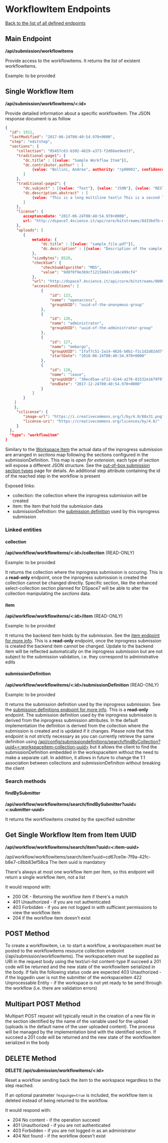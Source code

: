 # WorkflowItem Endpoints
[Back to the list of all defined endpoints](endpoints.md)

## Main Endpoint
**/api/submission/workflowitems**   

Provide access to the workflowitems. It returns the list of existent workflowitems.

Example: to be provided

## Single Workflow Item
**/api/submission/workflowitems/<:id>**

Provide detailed information about a specific workflowitem. The JSON response document is as follow

```json
{
  "id": 1911,
  "lastModified": "2017-06-24T00:40:54.970+0000",
  "step": "editstep",
  "sections": {
  	 "collection": "05457c63-b392-4629-a373-f2d66ee9ee33",
  	 "traditional-page1": {
  	 	"dc.title" : [{value: "Sample Workflow Item"}],
  	 	"dc.contributor.author" : [
  	 		{value: "Bollini, Andrea", authority: "rp00001", confidence: 600}
  	 	]
  	 },
  	 "traditional-page2": {
  	 	"dc.subject" : [{value: "Test"}, {value: "JSON"}, {value: "REST"}],
  	 	"dc.description.abstract" : [
  	 		{value: "This is a long multiline text\n This is a second line of the abstract"}
  	 	]
  	 },
  	 "license": {
  	 	acceptanceDate: "2017-06-24T00:40:54.970+0000",
  	 	url: "http://dspace7.4science.it/api/core/bitstreams/8d33bdfb-e7ba-43e6-a93a-f445b7e8a1e2/content"
  	 },
  	 "uploads": [ 
  	 	{
  	 		metadata: {
  	 			"dc.title" : [{value: "sample_file.pdf"}],
  	 			"dc.description" : [{value: "Description of the sample file"}]
  	 		},
  	 		"sizeBytes": 8528,
			"checkSum": {
			    "checkSumAlgorithm": "MD5",
			    "value": "9d8f0f9e369cf12159d47c146c499cf4"
			},
  	 		"url": "http://dspace7.4science.it/api/core/bitstreams/00001abf-b2e0-477a-99de-104db7cb6469/content",
  	 		"accessConditions": [
  	 			{
  	 				"id": 123,
	  	 			"name": "openaccess",
	  	 			"groupUUID": "uuid-of-the-anonymous-group"
  	 			},
  	 			{
  	 				"id": 126,
	  	 			"name": "administrator",
	  	 			"groupUUID": "uuid-of-the-administrator-group"
  	 			},
  	 			{
  	 				"id": 127,
	  	 			"name": "embargo",
	  	 			"groupUUID": "1faf7c51-2a14-4826-b0b1-f1c1d2d82dd7",
	  	 			"startDate": "2018-06-24T00:40:54.970+0000"
  	 			},
  	 			{
  	 				"id": 128,
	  	 			"name": "lease",
	  	 			"groupUUID": "38ecd5ae-af12-4144-a276-81532e1679f8",
	  	 			"endDate": "2017-12-24T00:40:54.970+0000"
  	 			}
  	 		]
 		}
 	]
  	},
  	 "cclicense": {
  	 	"image-url": "https://i.creativecommons.org/l/by/4.0/88x31.png",
  	 	"license-uri": "https://creativecommons.org/licenses/by/4.0/"
  	 }
  },
  "type": "workflowitem"
}
```

Similary  to the [Workspace Item](workspaceitems.md) the actual data of the inprogress submission are arranged in *sections* map following the sections configured in the submissionDefinition. This map is *open for extension*, each type of section will expose a different JSON structure. See the [out-of-box submission section types](submissionsection-types.md) page for details. An additional step attribute containing the id of the reached step in the workflow is present

Exposed links:
* collection: the collection where the inprogress submission will be created
* item: the item that hold the submission data
* submissionDefinition: the [submission definition](submissiondefinitions.md) used by this inprogress submission

### Linked entities
#### collection
**/api/workflow/workflowitems/<:id>/collection** (READ-ONLY)

Example: to be provided

It returns the collection where the inprogress submission is occuring. This is a **read-only** endpoint, once the inprogress submission is created the collection cannot be changed directly. Specific section, like the enhanced select-collection section planned for DSpace7 will be able to alter the collection manipulating the *sections* data.

#### item
**/api/workflow/workflowitems/<:id>/item** (READ-ONLY)

Example: to be provided

It returns the backend item holds by the submission. See the [item endpoint for more info](items.md). This is a **read-only** endpoint, once the inprogress submission is created the backend item cannot be changed. Update to the backend item will be reflected automatically on the inprogress submission but are not subject to the submission validation, i.e. they correspond to administrative edits

#### submissionDefinition
**/api/workflow/workflowitems/<:id>/submissionDefinition** (READ-ONLY)

Example: to be provided

It returns the submission definition used by the inprogress submission. See the [submission definitions endpoint for more info](submissiondefinitions.md). This is a **read-only** endpoint. 
The submission definition used by the inprogress submission is derived from the inprogress submission attributes. In the default implementation the definition is derived from the collection where the submission is created and is updated if it changes. 
Please note that this endpoint is not strictly necessary as you can currently retrieve the same definition using [/api/config/submissiondefinitions/search/findByCollection?uuid=<:workspaceitem-collection-uuid>](submissiondefinitions.md#findByCollection) but it allows the client to find the submissionDefinition embedded in the workspaceitem without the need to make a separate call. 
In addition, it allows in future to change the 1:1 association between collections and submissionDefinition without breaking the client

### Search methods
#### findBySubmitter
**/api/workflow/workflowitems/search/findBySubmitter?uuid=<:submitter-uuid>**

It returns the workflowitems created by the specified submitter

## Get Single Workflow Item from Item UUID

**/api/workflow/workflowitems/search/item?uuid=<:item-uuid>**

/api/workflow/workflowitems/search/item?uuid=cd67ce0e-7f9a-42fc-b8e7-c8bb83ef58ca
The item uuid is mandatory

There's always at most one workflow item per Item, so this endpoint will return a single workflow item, not a list

It would respond with:
* 200 OK - Returning the workflow item if there's a match
* 401 Unauthorized - if you are not authenticated
* 403 Forbidden - if you are not logged in with sufficient permissions to view the workflow item
* 204 if the workflow item doesn't exist

## POST Method
To create a workflowitem, i.e. to start a workflow, a workspaceitem must be posted to the workflowitems resource collection endpoint (/api/submission/workflowitems).
The workspaceitem must be supplied as URI in the request body using the text/uri-list content-type
If succeed a 201 code will be returned and the new state of the workflowitem serialized in the body.
If fails the following status code are expected
403 Unauthorized - if the loggedin user is not the submitter of the workspaceitem
422 Unprocessable Entity - if the workspace is not yet ready to be send through the workflow (i.e. there are validation errors)

## Multipart POST Method
Multipart POST request will typically result in the creation of a new file in the section identified by the name of the variable used for the upload (uploads is the default name of the user uploaded content). The process will be managed by the implementation bind with the identified section.
If succeed a 201 code will be returned and the new state of the workflowitem serialized in the body

## DELETE Method
**DELETE /api/submission/workflowitems/<:id>**

Reset a workflow sending back the item to the workspace regardless to the step reached.

If an optional parameter `?expunge=true` is included, the workflow item is deleted instead of being returned to the workflow.

It would respond with:
* 204 No content - if the operation succeed
* 401 Unauthorized - if you are not authenticated
* 403 Forbidden - if you are not logged in as an administrator
* 404 Not found - if the workflow doesn't exist
